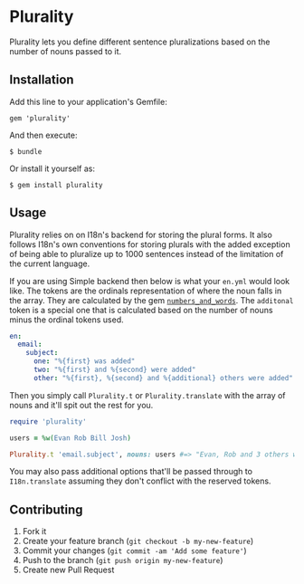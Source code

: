 # Plurality

Plurality lets you define different sentence pluralizations based on the number of nouns passed to it. 

## Installation

Add this line to your application's Gemfile:

    gem 'plurality'

And then execute:

    $ bundle

Or install it yourself as:

    $ gem install plurality

## Usage

Plurality relies on on I18n's backend for storing the plural forms.  It also follows I18n's own conventions for storing plurals with the added exception of being able to pluralize up to 1000 sentences instead of the limitation of the current language.

If you are using Simple backend then below is what your `en.yml` would look like.  The tokens are the ordinals representation of where the noun falls in the array.  They are calculated by the gem [`numbers_and_words`](https://github.com/kslazarev/numbers_and_words).  The `additonal` token is a special one that is calculated based on the number of nouns minus the ordinal tokens used. 
``` yaml
en:
  email:
    subject:
      one: "%{first} was added"
      two: "%{first} and %{second} were added"
      other: "%{first}, %{second} and %{additional} others were added"
```

Then you simply call `Plurality.t` or `Plurality.translate` with the array of nouns and it'll spit out the rest for you.  

``` ruby
require 'plurality'

users = %w(Evan Rob Bill Josh)

Plurality.t 'email.subject', nouns: users #=> "Evan, Rob and 3 others were added"

```

You may also pass additional options that'll be passed through to `I18n.translate` assuming they don't conflict with the reserved tokens.

## Contributing

1. Fork it
2. Create your feature branch (`git checkout -b my-new-feature`)
3. Commit your changes (`git commit -am 'Add some feature'`)
4. Push to the branch (`git push origin my-new-feature`)
5. Create new Pull Request
